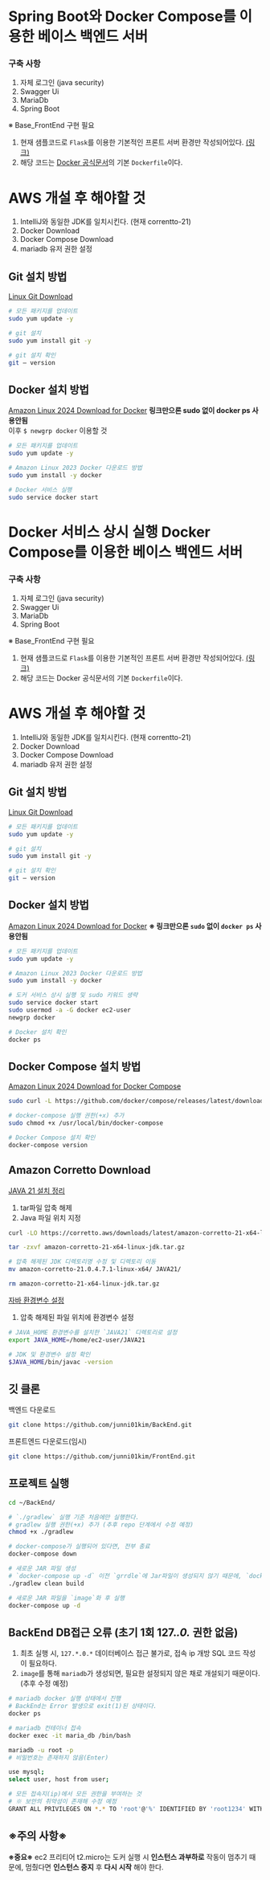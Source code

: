 # Spring Boot와 Docker Compose를 이용한 베이스 백엔드 서버
### 구축 사항
1. 자체 로그인 (java security)
2. Swagger Ui
3. MariaDb
4. Spring Boot

※ Base_FrontEnd 구현 필요
1. 현재 샘플코드로 `Flask`를 이용한 기본적인 프론트 서버 환경만 작성되어있다. [(링크)](https://github.com/junni01kim/FrontEnd)
2. 해당 코드는 [Docker 공식문서](https://docs.docker.com/compose/gettingstarted/)의 기본 `Dockerfile`이다.

# AWS 개설 후 해야할 것
1. IntelliJ와 동일한 JDK를 일치시킨다. (현재 correntto-21)
2. Docker Download
3. Docker Compose Download
4. mariadb 유저 권한 설정

## Git 설치 방법
[Linux Git Download](https://medium.com/@dassandeep0001/how-to-install-git-in-ec2-instance-1bfeb1cc9dc9)
```bash
# 모든 패키지를 업데이트
sudo yum update -y

# git 설치
sudo yum install git -y

# git 설치 확인
git — version
```

## Docker 설치 방법
[Amazon Linux 2024 Download for Docker](https://docs.aws.amazon.com/ko_kr/serverless-application-model/latest/developerguide/install-docker.html)
__링크만으론 sudo 없이 docker ps 사용안됨__  
이후 `$ newgrp docker` 이용할 것
```bash
# 모든 패키지를 업데이트
sudo yum update -y 

# Amazon Linux 2023 Docker 다운로드 방법
sudo yum install -y docker

# Docker 서비스 실행
sudo service docker start
```

# Docker 서비스 상시 실행 Docker Compose를 이용한 베이스 백엔드 서버
### 구축 사항
1. 자체 로그인 (java security)
2. Swagger Ui
3. MariaDb
4. Spring Boot

※ Base_FrontEnd 구현 필요
1. 현재 샘플코드로 `Flask`를 이용한 기본적인 프론트 서버 환경만 작성되어있다. [(링크)](https://github.com/junni01kim/FrontEnd)
2. 해당 코드는 Docker 공식문서의 기본 `Dockerfile`이다.

# AWS 개설 후 해야할 것
1. IntelliJ와 동일한 JDK를 일치시킨다. (현재 correntto-21)
2. Docker Download
3. Docker Compose Download
4. mariadb 유저 권한 설정

## Git 설치 방법
[Linux Git Download](https://medium.com/@dassandeep0001/how-to-install-git-in-ec2-instance-1bfeb1cc9dc9)
```bash
# 모든 패키지를 업데이트
sudo yum update -y

# git 설치
sudo yum install git -y

# git 설치 확인
git — version
```

## Docker 설치 방법
[Amazon Linux 2024 Download for Docker](https://docs.aws.amazon.com/ko_kr/serverless-application-model/latest/developerguide/install-docker.html)
__※ 링크만으론 `sudo` 없이 `docker ps` 사용안됨__  
```bash
# 모든 패키지를 업데이트
sudo yum update -y 

# Amazon Linux 2023 Docker 다운로드 방법
sudo yum install -y docker

# 도커 서비스 상시 실행 및 sudo 키워드 생략
sudo service docker start
sudo usermod -a -G docker ec2-user
newgrp docker

# Docker 설치 확인
docker ps
```

## Docker Compose 설치 방법
[Amazon Linux 2024 Download for Docker Compose](https://gist.github.com/npearce/6f3c7826c7499587f00957fee62f8ee9)
```bash
sudo curl -L https://github.com/docker/compose/releases/latest/download/docker-compose-$(uname -s)-$(uname -m) -o /usr/local/bin/docker-compose

# docker-compose 실행 권한(+x) 추가
sudo chmod +x /usr/local/bin/docker-compose

# Docker Compose 설치 확인
docker-compose version
```

## Amazon Corretto Download
[JAVA 21 설치 정리](https://docs.aws.amazon.com/corretto/latest/corretto-21-ug/downloads-list.html)
1. tar파일 압축 해제
2. Java 파일 위치 지정
```bash
curl -LO https://corretto.aws/downloads/latest/amazon-corretto-21-x64-linux-jdk.tar.gz

tar -zxvf amazon-corretto-21-x64-linux-jdk.tar.gz

# 압축 해제된 JDK 디렉토리명 수정 및 디렉토리 이동
mv amazon-corretto-21.0.4.7.1-linux-x64/ JAVA21/

rm amazon-corretto-21-x64-linux-jdk.tar.gz
```

[자바 환경변수 설정](https://zetawiki.com/wiki/%EB%A6%AC%EB%88%85%EC%8A%A4_$JAVA_HOME_%ED%99%98%EA%B2%BD%EB%B3%80%EC%88%98_%EC%84%A4%EC%A0%95#google_vignette)
1. 압축 해제된 파일 위치에 환경변수 설정
```bash
# JAVA_HOME 환경변수를 설치한 `JAVA21` 디렉토리로 설정
export JAVA_HOME=/home/ec2-user/JAVA21

# JDK 및 환경변수 설정 확인
$JAVA_HOME/bin/javac -version
```

## 깃 클론
백엔드 다운로드
```bash
git clone https://github.com/junni01kim/BackEnd.git
```

프론트엔드 다운로드(임시)
```bash
git clone https://github.com/junni01kim/FrontEnd.git
```

## 프로젝트 실행
```bash
cd ~/BackEnd/

# `./gradlew` 실행 기준 처음에만 실행한다.
# gradlew 실행 권한(+x) 추가 (추후 repo 단계에서 수정 예정)
chmod +x ./gradlew 

# docker-compose가 실행되어 있다면, 전부 종료
docker-compose down

# 새로운 JAR 파일 생성
# `docker-compose up -d` 이전 `grrdle`에 Jar파일이 생성되지 않기 때문에, `docker-compose up` 이전에 필수적으로 진행해야 하는 작업
./gradlew clean build

# 새로운 JAR 파일을 `image`화 후 실행
docker-compose up -d
```

## BackEnd DB접근 오류 (초기 1회 127.*.0.* 권한 없음)
1. 최초 실행 시, `127.*.0.*` 데이터베이스 접근 불가로, 접속 ip 개방 SQL 코드 작성이 필요하다.
2. `image`를 통해 `mariadb`가 생성되면, 필요한 설정되지 않은 채로 개설되기 때문이다. (추후 수정 예정)
```bash
# mariadb docker 실행 상태에서 진행
# BackEnd는 Error 발생으로 exit(1)된 상태이다.
docker ps

# mariadb 컨테이너 접속
docker exec -it maria_db /bin/bash

mariadb -u root -p 
# 비밀번호는 존재하지 않음(Enter)

use mysql;
select user, host from user;

# 모든 접속지(ip)에서 모든 권한을 부여하는 것
# ※ 보안의 취약성이 존재해 수정 예정
GRANT ALL PRIVILEGES ON *.* TO 'root'@'%' IDENTIFIED BY 'root1234' WITH GRANT OPTION;
```

## ※주의 사항※
__※중요※__
ec2 프리티어 t2.micro는 도커 실행 시 __인스턴스 과부하로__ 작동이 멈추기 때문에, 멈췄다면 __인스턴스 중지__ 후 __다시 시작__ 해야 한다.

